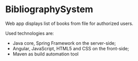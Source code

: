# BibliographySystem
Web app displays list of books from file for authorized users.

Used technologies are:
- Java core, Spring Framework on the server-side;
- Angular, JavaScript, HTML5 and CSS on the front-side;
- Maven as build automation tool
